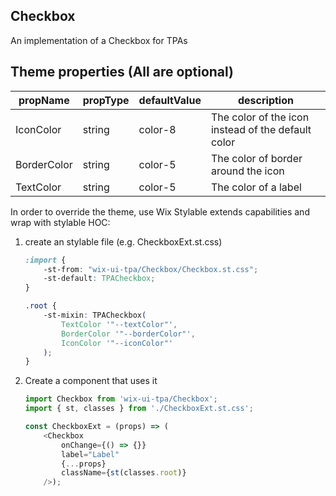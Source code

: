 ## Checkbox
An implementation of a Checkbox for TPAs

## Theme properties (All are optional)

| propName   | propType | defaultValue     | description                                         |
|------------|----------|------------------|-----------------------------------------------------|
| IconColor  | string   | color-8          | The color of the icon instead of the default color  |
| BorderColor | string   | color-5  | The color of border around the icon |
| TextColor | string   | color-5  | The color of a label |

In order to override the theme, use Wix Stylable extends capabilities and wrap with stylable HOC:

1. create an stylable file (e.g. CheckboxExt.st.css)
    ``` css
    :import {
        -st-from: "wix-ui-tpa/Checkbox/Checkbox.st.css";
        -st-default: TPACheckbox;
    }

    .root {
        -st-mixin: TPACheckbox(
            TextColor '"--textColor"',
            BorderColor '"--borderColor"',
            IconColor '"--iconColor"'
        );
    }

    ```

2. Create a component that uses it
    ``` javascript
    import Checkbox from 'wix-ui-tpa/Checkbox';
    import { st, classes } from './CheckboxExt.st.css';

    const CheckboxExt = (props) => (
        <Checkbox
            onChange={() => {}}
            label="Label"
            {...props}
            className={st(classes.root)} 
        />);
    ```
